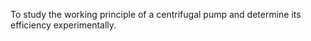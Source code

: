 <!DOCTYPE html>
<html>
<head>
</head>
<body>
  <p>To study the working principle of a centrifugal pump and determine its efficiency experimentally.</p>
</body>
</html>

